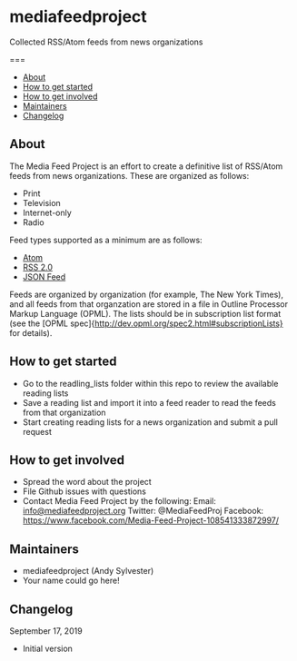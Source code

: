# mediafeedproject
Collected RSS/Atom feeds from news organizations

===

* [About](#about)
* [How to get started](#how-to-get-started)
* [How to get involved](#how-to-get-involved)
* [Maintainers](#maintainers)
* [Changelog](#changelog)


About
---

The Media Feed Project is an effort to create a definitive list of RSS/Atom feeds from news organizations. These are organized as follows:

* Print
* Television
* Internet-only
* Radio

Feed types supported as a minimum are as follows:
* [Atom](https://tools.ietf.org/html/rfc4287)
* [RSS 2.0](https://cyber.harvard.edu/rss/rss.html)
* [JSON Feed](https://jsonfeed.org/)

Feeds are organized by organization (for example, The New York Times), and all feeds from that organzation are stored in a file in Outline Processor Markup Language (OPML). The lists should be in subscription list format (see the [OPML spec]{http://dev.opml.org/spec2.html#subscriptionLists} for details).


How to get started
---
* Go to the readling_lists folder within this repo to review the available reading lists
* Save a reading list and import it into a feed reader to read the feeds from that organization
* Start creating reading lists for a news organization and submit a pull request


How to get involved
---

* Spread the word about the project
* File Github issues with questions
* Contact Media Feed Project by the following:
    Email: info@mediafeedproject.org
	Twitter: @MediaFeedProj
	Facebook: https://www.facebook.com/Media-Feed-Project-108541333872997/

Maintainers
---

* mediafeedproject (Andy Sylvester)
* Your name could go here!

Changelog
---

September 17, 2019

* Initial version

